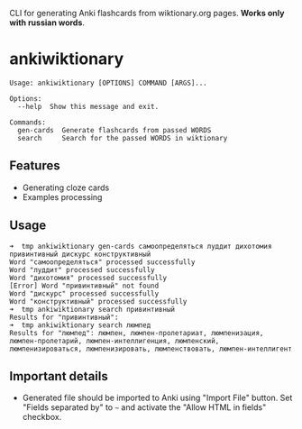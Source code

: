 CLI for generating Anki flashcards from wiktionary.org pages. **Works only with russian words**.

# ankiwiktionary

```
Usage: ankiwiktionary [OPTIONS] COMMAND [ARGS]...

Options:
  --help  Show this message and exit.

Commands:
  gen-cards  Generate flashcards from passed WORDS
  search     Search for the passed WORDS in wiktionary
```

## Features

* Generating cloze cards
* Examples processing

## Usage

```commandline
➜  tmp ankiwiktionary gen-cards самоопределяться луддит дихотомия привинтивный дискурс конструктивный
Word "самоопределяться" processed successfully
Word "луддит" processed successfully
Word "дихотомия" processed successfully
[Error] Word "привинтивный" not found
Word "дискурс" processed successfully
Word "конструктивный" processed successfully
➜  tmp ankiwiktionary search привинтивный
Results for "привинтивный":
➜  tmp ankiwiktionary search люмпед
Results for "люмпед": люмпен, люмпен-пролетариат, люмпенизация, люмпен-пролетарий, люмпен-интеллигенция, люмпенский, люмпенизироваться, люмпенизировать, люмпенствовать, люмпен-интеллигент
```

## Important details

* Generated file should be imported to Anki using "Import File" button. Set "Fields separated by" to `~` and activate the "Allow HTML in fields" checkbox.